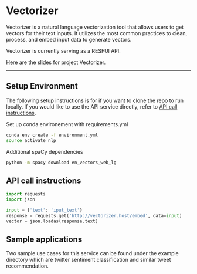 # Vectorizer

Vectorizer is a natural language vectorization tool that allows users to get vectors for their text inputs. It utilizes the most common practices to clean, process, and embed input data to generate vectors.

Vectorizer is currently serving as a RESFUl API.

[Here](http://bit.ly/vectorizer_slides) are the slides for project Vectorizer.

---

## Setup Environment
The following setup instructions is for if you want to clone the repo to run locally. If you would like to use the API service directly, refer to [API call instructions](#api-call-instructions).

Set up conda environement with requirements.yml
```bash
conda env create -f environment.yml
source activate nlp
```

Additional spaCy dependencies
```bash
python -m spacy download en_vectors_web_lg

```

## API call instructions
```python
import requests
import json

input = {'text': 'iput_text'}
response = requests.get('http://vectorizer.host/embed', data=input)
vector = json.loadas(response.text)
```

## Sample applications

Two sample use cases for this service can be found under the example directory which are twitter sentiment classification and similar tweet recommendation.
